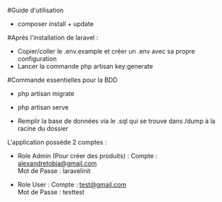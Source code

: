 #Guide d'utilisation

- composer install + update

#Après l'installation de laravel : 

- Copier/coller le .env.example et créer un .env avec sa propre configuration
- Lancer la commande php artisan key:generate

#Commande essentielles pour la BDD
- php artisan migrate  
- php artisan serve

- Remplir la base de données via le .sql qui se trouve dans /dump à la racine du dossier

L'application possède 2 comptes :

- Role Admin (Pour créer des produits) :
Compte : alexandretobia@gmail.com <br>
Mot de Passe : laravelinit

- Role User : Compte : test@gmail.com <br>
Mot de Passe : testtest